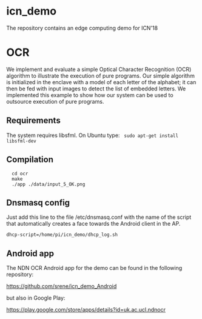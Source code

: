 # icn_demo
The repository contains an edge computing demo for ICN'18

# OCR
We implement and evaluate a simple Optical Character Recognition (OCR) algorithm to illustrate the execution of pure programs. Our simple algorithm is initialized in the enclave with a model of each letter of the alphabet; it can then be fed with input images to detect the list of embedded letters. We implemented this example to show how our system can be used to outsource execution of pure
programs.

## Requirements
The system requires libsfml. On Ubuntu type:
`` sudo apt-get install libsfml-dev``

## Compilation

```
  cd ocr
  make
  ./app ./data/input_5_OK.png
```  
## Dnsmasq config
Just add this line to the file /etc/dnsmasq.conf with the name of the script that automatically creates a face towards the Android client in the AP.

```
dhcp-script=/home/pi/icn_demo/dhcp_log.sh

```  

## Android app
The NDN OCR Android app for the demo can be found in the following repository:

https://github.com/srene/icn_demo_Android

but also in Google Play:

https://play.google.com/store/apps/details?id=uk.ac.ucl.ndnocr

